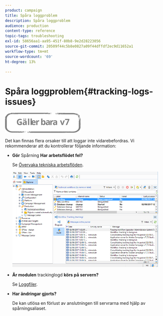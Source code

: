 ```yaml
---
product: campaign
title: Spåra loggproblem
description: Spåra loggproblem
audience: production
content-type: reference
topic-tags: troubleshooting
exl-id: 58656aa1-aa95-451f-80b8-9e2d28223056
source-git-commit: 20509f44c5b8e0827a09f44dffdf2ec9d11652a1
workflow-type: tm+mt
source-wordcount: '69'
ht-degree: 13%

---
```


# Spåra loggproblem{#tracking-logs-issues}

![](../../assets/v7-only.svg)

Det kan finnas flera orsaker till att loggar inte vidarebefordras. Vi rekommenderar att du kontrollerar följande information:

* **Gör** Spårning **Har arbetsflödet fel?**

   Se [Övervaka tekniska arbetsflöden](../../workflow/using/monitoring-technical-workflows.md).

   ![](assets/tracking_scheduled_task.png)

* **Är modulen** trackinglogd **körs på servern?**

   Se [Loggfiler](../../production/using/log-files.md).

* **Har ändringar gjorts?**

   De kan utlösa en förlust av anslutningen till servrarna med hjälp av spårningsaliaset.
